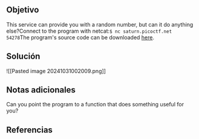
## Objetivo
This service can provide you with a random number, but can it do anything else?Connect to the program with netcat:`$ nc saturn.picoctf.net 54278`The program's source code can be downloaded [here](https://artifacts.picoctf.net/c/513/picker-I.py).

## Solución

![[Pasted image 20241031002009.png]]
## Notas adicionales
Can you point the program to a function that does something useful for you?
## Referencias




